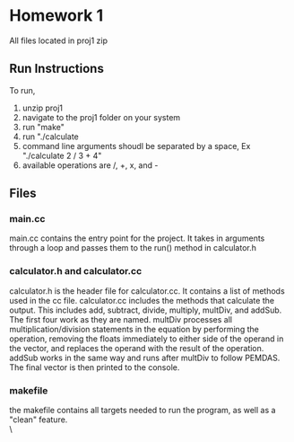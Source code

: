 # Homework 1
All files located in proj1 zip
## Run Instructions
To run,
1. unzip proj1
2. navigate to the proj1 folder on your system
3. run "make"
4. run "./calculate <INSERT EQUATION>
5. command line arguments shoudl be separated by a space, Ex "./calculate 2 / 3 + 4"
6. available operations are /, +, x, and -

## Files
### main.cc
main.cc contains the entry point for the project. It takes in arguments through a loop and passes them to the run() method in calculator.h
### calculator.h and calculator.cc
calculator.h is the header file for calculator.cc. It contains a list of methods used in the cc file. calculator.cc includes the methods that calculate the output. This includes add, subtract, divide, multiply, multDiv, and addSub. The first four work as they are named. multDiv processes all multiplication/division statements in the equation by performing the operation, removing the floats immediately to either side of the operand in the vector, and replaces the operand with the result of the operation. addSub works in the same way and runs after multDiv to follow PEMDAS. The final vector is then printed to the console.
### makefile
the makefile contains all targets needed to run the program, as well as a "clean" feature.\
\